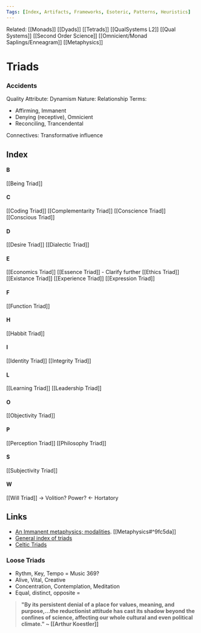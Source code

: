 ```yaml
---
Tags: [Index, Artifacts, Frameworks, Esoteric, Patterns, Heuristics]
---
```

Related: [[Monads]] [[Dyads]] [[Tetrads]] [[QualSystems L2]] [[Qual Systems]] [[Second Order Science]] [[Omnicient/Monad Saplings/Enneagram]] [[Metaphysics]]
# Triads
### Accidents
Quality Attribute: Dynamism
Nature: Relationship
Terms: 
- Affirming, Immanent
- Denying (receptive), Omnicient
- Reconciling, Trancendental

Connectives: Transformative influence

## Index

#### B
[[Being Triad]]

#### C
[[Coding Triad]]
[[Complementarity Triad]]
[[Conscience Triad]]
[[Conscious Triad]]

#### D
[[Desire Triad]]
[[Dialectic Triad]]

#### E
[[Economics Triad]]
[[Essence Triad]] - Clarify further
[[Ethics Triad]]
[[Existance Triad]]
[[Experience Triad]]
[[Expression Triad]]

#### F
[[Function Triad]]

#### H
[[Habbit Triad]]

#### I
[[Identity Triad]]
[[Integrity Triad]]

#### L
[[Learning Triad]]
[[Leadership Triad]]

#### O
[[Objectivity Triad]]

#### P
[[Perception Triad]]
[[Philosophy Triad]]

#### S
[[Subjectivity Triad]]

#### W 
[[Will Triad]] -> Volition? Power? <- Hortatory


## Links
- [An Immanent metaphysics; modalities](http://web.archive.org/web/20191024155750/http://www.magic-flight.com/pub/uvsm_1/modality_metaphors_1.htm). [[Metaphysics#^9fc5da]]
- [General index of triads](https://www.egreenway.com/druids/triads.htm)
- [Celtic Triads](https://www.egreenway.com/druids/triadswright1995.htm)


### Loose Triads
- Rythm, Key, Tempo = Music 369?
- Alive, Vital, Creative
- Concentration, Contemplation, Meditation
- Equal, distinct, opposite =

> **"By its persistent denial of a place for values, meaning, and purpose,…the reductionist attitude has cast its shadow beyond the confines of science, affecting our whole cultural and even political climate." ~ [[Arthur Koestler]]**